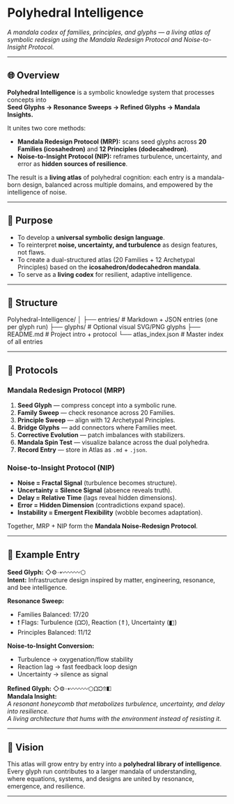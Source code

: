 # Polyhedral Intelligence

*A mandala codex of families, principles, and glyphs — a living atlas of symbolic redesign using the Mandala Redesign Protocol and Noise-to-Insight Protocol.*

---

## 🌐 Overview
**Polyhedral Intelligence** is a symbolic knowledge system that processes concepts into  
**Seed Glyphs → Resonance Sweeps → Refined Glyphs → Mandala Insights.**  

It unites two core methods:  
- **Mandala Redesign Protocol (MRP):** scans seed glyphs across **20 Families (icosahedron)** and **12 Principles (dodecahedron)**.  
- **Noise-to-Insight Protocol (NIP):** reframes turbulence, uncertainty, and error as **hidden sources of resilience**.  

The result is a **living atlas** of polyhedral cognition: each entry is a mandala-born design, balanced across multiple domains, and empowered by the intelligence of noise.

---

## 🎯 Purpose
- To develop a **universal symbolic design language**.  
- To reinterpret **noise, uncertainty, and turbulence** as design features, not flaws.  
- To create a dual-structured atlas (20 Families + 12 Archetypal Principles) based on the **icosahedron/dodecahedron mandala**.  
- To serve as a **living codex** for resilient, adaptive intelligence.  

---

## 📂 Structure

Polyhedral-Intelligence/
│
├── entries/          # Markdown + JSON entries (one per glyph run)
├── glyphs/           # Optional visual SVG/PNG glyphs
├── README.md         # Project intro + protocol
└── atlas_index.json  # Master index of all entries

---

## 🔮 Protocols

### Mandala Redesign Protocol (MRP)
1. **Seed Glyph** — compress concept into a symbolic rune.  
2. **Family Sweep** — check resonance across 20 Families.  
3. **Principle Sweep** — align with 12 Archetypal Principles.  
4. **Bridge Glyphs** — add connectors where Families meet.  
5. **Corrective Evolution** — patch imbalances with stabilizers.  
6. **Mandala Spin Test** — visualize balance across the dual polyhedra.  
7. **Record Entry** — store in Atlas as `.md` + `.json`.  

### Noise-to-Insight Protocol (NIP)
- **Noise = Fractal Signal** (turbulence becomes structure).  
- **Uncertainty = Silence Signal** (absence reveals truth).  
- **Delay = Relative Time** (lags reveal hidden dimensions).  
- **Error = Hidden Dimension** (contradictions expand space).  
- **Instability = Emergent Flexibility** (wobble becomes adaptation).  

Together, MRP + NIP form the **Mandala Noise-Redesign Protocol**.

---

## 📝 Example Entry

**Seed Glyph:** ◇⚙➝〰〰〰⬡  
**Intent:** Infrastructure design inspired by matter, engineering, resonance, and bee intelligence.  

**Resonance Sweep:**  
- Families Balanced: 17/20  
- ❗ Flags: Turbulence (ᘯᘰ), Reaction (⇑), Uncertainty (◧)  
- Principles Balanced: 11/12  

**Noise-to-Insight Conversion:**  
- Turbulence → oxygenation/flow stability  
- Reaction lag → fast feedback loop design  
- Uncertainty → silence as signal  

**Refined Glyph:** ◇⚙➝〰〰〰⬡ᘯᘰ⇑◧  
**Mandala Insight:**  
*A resonant honeycomb that metabolizes turbulence, uncertainty, and delay into resilience.  
A living architecture that hums with the environment instead of resisting it.*  

---

## 🌟 Vision
This atlas will grow entry by entry into a **polyhedral library of intelligence**.  
Every glyph run contributes to a larger mandala of understanding,  
where equations, systems, and designs are united by resonance, emergence, and resilience.  

---
